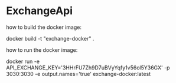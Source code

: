 # ExchangeApi
how to build the docker image:	

docker build -t "exchange-docker" .

how to run the docker image:

docker run -e API_EXCHANGE_KEY='3HHrFU7Zh9D7uBVyYqfy1v56ol5Y36GX' -p 3030:3030 -e output.names='true' exchange-docker:latest
